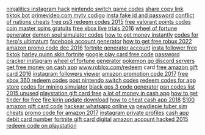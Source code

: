 <a href="https://lookerstudio.google.com/u/0/reporting/6f970f8b-e6c6-474c-884d-7c383f14ff1a/page/DjD">ninjalitics instagram hack</a>
<a href="https://lookerstudio.google.com/reporting/8f9a078c-7085-47a1-a63e-5c8377dad3ca/page/DjD">nintendo switch game codes</a>
<a href="https://lookerstudio.google.com/reporting/83ad6f12-b96a-4722-a958-2047f9144cf3/page/DjD">share copy link tiktok bot</a>
<a href="https://lookerstudio.google.com/reporting/10475ebe-3d15-472b-99d5-208ffd2bc8db/page/DjD">primevideo.com mytv codigo</a>
<a href="https://lookerstudio.google.com/reporting/4564ae80-df6a-450a-b183-80f387e69279/page/DjD">insta fake id and password</a>
<a href="https://lookerstudio.google.com/reporting/a53ca865-2aa9-49ec-bdb9-ca826d89687b/page/DjD">conflict of nations cheats</a>
<a href="https://lookerstudio.google.com/reporting/5286634c-3d04-4b3a-b294-53a9e4eae12e/page/DjD">free ps3 redeem codes 2015</a>
<a href="https://lookerstudio.google.com/reporting/5f6b51e8-5963-4a0a-a939-2d490f0bea6c/page/DjD">free valorant points codes</a>
<a href="https://lookerstudio.google.com/reporting/6b700016-7235-4c01-a05e-4094d60973f6/page/DjD">coin master spins gratuits</a>
<a href="https://lookerstudio.google.com/reporting/6fc7c518-9d87-4020-9f8d-6765ecac5d73/page/DjD">free xbox live trials 2016</a>
<a href="https://lookerstudio.google.com/s/gZYT9rSBl2g">wheel of fortune generator</a>
<a href="https://lookerstudio.google.com/reporting/30517a33-7b75-4734-b20c-7e72719f06ab/page/DjD">demon soul simulator codes</a>
<a href="https://lookerstudio.google.com/reporting/1daa2a16-e756-4aa7-a9c2-8ebefc18aea0/page/QmpDD">how to get money instantly</a>
<a href="https://lookerstudio.google.com/reporting/4077926e-a162-430e-8fcc-7b46a5278ab6/page/DjD">codes for hero's ultimatum</a>
<a href="https://lookerstudio.google.com/reporting/f4a6b050-8c97-486c-8277-b75cc7f16885/page/DjD">facebook account generator</a>
<a href="https://lookerstudio.google.com/reporting/95532906-bf31-48a3-a527-b15c4a65fa64/page/DjD">how to get free robux 2022</a>
<a href="https://lookerstudio.google.com/reporting/3fa6a385-cb64-4dd2-93d9-75dc5519a799/page/DjD">amazon promo code dec 2016</a>
<a href="https://lookerstudio.google.com/reporting/729cb025-4c01-468c-acbc-074097513a07/page/DjD">fortnite generator account</a>
<a href="https://lookerstudio.google.com/reporting/12dc3493-5214-48b2-9825-e4bbac56172c/page/DjD">insta follower free tiktok</a>
<a href="https://lookerstudio.google.com/reporting/5a8779e5-b3fe-4f53-a464-6e3c3885d57d/page/DjD">harley quinn skin fortnite</a>
<a href="https://lookerstudio.google.com/reporting/62a7bafe-1756-4e5a-82df-55b8e8a8116c/page/DjD">google play card free code</a>
<a href="https://lookerstudio.google.com/reporting/d10cd8df-0d9e-4f2c-9f8f-d33d777458a4/page/DjD">password cracker instagram</a>
<a href="https://lookerstudio.google.com/s/imLFk9897Jg">wheel of fortune generator</a>
<a href="https://lookerstudio.google.com/reporting/dfd4187d-aec5-46cb-aa01-4fc2c62de062/page/DjD">pokemon go discord servers</a>
<a href="https://lookerstudio.google.com/reporting/b5398d4e-5f54-449c-b832-13ad81d49fed/page/MOnED">get free money on cash app</a>
<a href="https://lookerstudio.google.com/reporting/f0375540-b30b-4478-8a3b-f530cbe9ab0a/page/DjD">www.roblox.com/redeem card</a>
<a href="https://lookerstudio.google.com/reporting/9af28029-cf1f-4d32-8445-7712d5741800/page/DjD">free amazon gift card 2016</a>
<a href="https://lookerstudio.google.com/reporting/832a3fcb-aefb-468b-84f8-16614f1b1720/page/DjD">instagram followers viewer</a>
<a href="https://lookerstudio.google.com/reporting/25159bdc-7288-443d-8b48-05f43dd31de0/page/DjD">amazon promotion code 2017</a>
<a href="https://lookerstudio.google.com/reporting/2ae0fd20-0a7e-47e8-bea2-ea1421cfd3f0/page/DjD">free xbox 360 redeem codes</a>
<a href="https://lookerstudio.google.com/reporting/12958bcd-8449-471e-b37d-4974aa8fb559/page/DjD">post nintendo switch codes</a>
<a href="https://lookerstudio.google.com/reporting/cfd8f938-9c2a-48fa-b52c-106d5fb20133/page/DjD">redeem codes for app store</a>
<a href="https://lookerstudio.google.com/reporting/70a80292-aac7-4ee3-8222-363c3dc14143/page/YKW9C">codes for mining simulator</a>
<a href="https://lookerstudio.google.com/reporting/d8c9c1d6-3de5-4c4d-8376-2f367476673a/page/DjD">black ops 3 code generator</a>
<a href="https://lookerstudio.google.com/reporting/44989a13-3348-4a2b-8e98-dec28591294c/page/DjD">psn codes list 2015 unused</a>
<a href="https://lookerstudio.google.com/reporting/c942d917-68fd-42c1-9b2f-39c8c7bcb4a6/page/8IHED">playstation gift card free</a>
<a href="https://lookerstudio.google.com/reporting/2f86f8df-29b8-4b4f-80b4-7baad30e82e7/page/DjD">a lot of money in cash app</a>
<a href="https://lookerstudio.google.com/reporting/c4269ee5-da64-4e5c-9ea6-ad30fe1227c6/page/wdTDD">how to get tinder for free</a>
<a href="https://lookerstudio.google.com/reporting/6f4f701b-0076-4714-845a-72a7c927c51b/page/DjD">fire kirin update download</a>
<a href="https://lookerstudio.google.com/reporting/f0acc6eb-05a9-4529-9b84-8a74021f4486/page/T51AD">how to cheat cash app 2018</a>
<a href="https://lookerstudio.google.com/reporting/050bbed5-dd67-493b-951b-cf4af6060a86/page/DjD">$100 amazon gift card code</a>
<a href="https://lookerstudio.google.com/reporting/59ce1287-d37c-4ba2-aa07-aa201ec6fd1d/page/FCqDD">hackear whatsapp online ya</a>
<a href="https://lookerstudio.google.com/s/q2vzsEqoVPU">pewdiepie tuber sim cheats</a>
<a href="https://lookerstudio.google.com/reporting/ee6e1632-320c-4008-8c88-dac6efeb5aa4/page/DjD">promo code for amazon 2017</a>
<a href="https://lookerstudio.google.com/reporting/3a557d82-cbe6-45f5-943d-8bd01ab677de/page/DjD">instagram private profiles</a>
<a href="https://lookerstudio.google.com/reporting/d53af5ea-026c-443f-9f35-51e01c7222a4/page/dTT9C">cash app debit card number</a>
<a href="https://lookerstudio.google.com/reporting/ecd54d8d-f223-45f2-86f0-9e9af8fb6414/page/DjD">fortnite gift card digital</a>
<a href="https://lookerstudio.google.com/reporting/6229d292-b7f1-4a78-b9da-4f9a868436ad/page/DjD">amazon account hacked 2015</a>
<a href="https://lookerstudio.google.com/reporting/9c994f1d-70f7-4f38-a547-9a6339312fc2/page/dGHED">redeem code on playstation</a>
